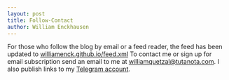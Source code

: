 ```yaml
---
layout: post
title: Follow-Contact
author: William Enckhausen
---
```

For those who follow the blog by email or a feed reader, the feed has been updated to  <a href="https://williamenck.github.io/feed.xml">williamenck.github.io/feed.xml</a>  To contact me or sign up for email subscription send an email to me at [williamquetzal@tutanota.com](mailto:williamquetzal@tutanota.com).  I also publish links to my [Telegram account](https://t.me/williamenck).
